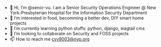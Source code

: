 - 👋 Hi, I’m @senor-vu. I am a Senior Security Operations Engineer @ New York-Presbyterian Hospital for the Information Security Department
- 👀 I’m interested in food, becomming a better dev, DIY smart home projects
- 🌱 I’m currently learning python stuffs: python, django, wagtail cms
- 💞️ I’m looking to collaborate on Security and FOSS projects
- 📫 How to reach me cvv9003@nyp.org

<!---
senior-vu/senior-vu is a ✨ special ✨ repository because its `README.md` (this file) appears on your GitHub profile.
You can click the Preview link to take a look at your changes.
--->
